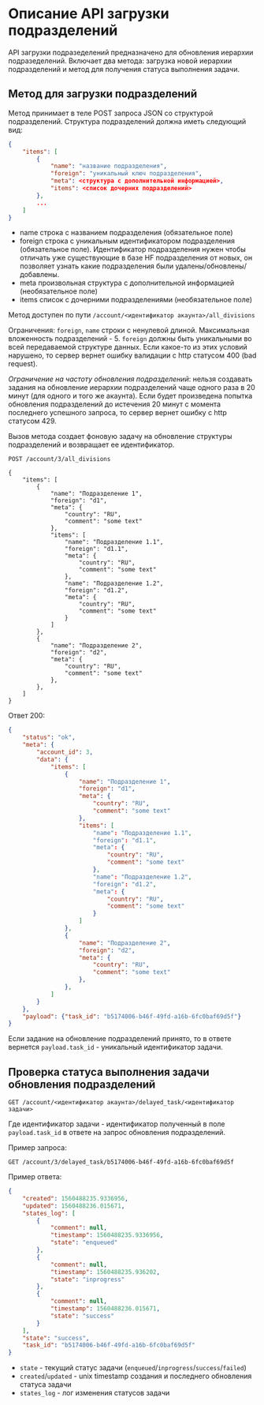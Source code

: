 # Описание API загрузки подразделений

API загрузки подразеделений предназначено для обновления иерархии
подразеделений.
Включает два метода: загрузка новой иерархии подразделений и метод для получения
статуса выполнения задачи.

## Метод для загрузки подразделений

Метод принимает в теле POST запроса JSON со структурой подразделений.
Структура подразделений должна иметь следующий вид:

```json
{
    "items": [
        {
            "name": "название подразделения",
            "foreign": "уникальный ключ подразделения",
            "meta": <структура с дополнительной информацией>,
            "items": <список дочерних подразделений>
        },
        ...
    ]
}
```

* name строка с названием подразделения (обязательное поле)
* foreign строка с уникальным идентификатором подразделения (обязательное поле).
  Идентификатор подразделения нужен чтобы отличать уже существующие в базе HF
  подразделения от новых, он позволяет узнать какие подразделения
  были удалены/обновлены/добавлены.
* meta произвольная структура с дополнительной информацией (необязательное поле)
* items список с дочерними подразделениями (необязательное поле)


Метод доступен по пути `/account/<идентификатор акаунта>/all_divisions`

Ограничения: `foreign`, `name` строки с ненулевой длиной. Максимальная
вложенность подразделений - 5. `foreign` должны быть уникальными во всей
передаваемой структуре данных. Если какое-то из этих условий нарушено, то сервер
вернет ошибку валидации с http статусом 400 (bad request).

*Ограничение на частоту обновления подразделений*: нельзя создавать задания на
обновление иерархии подразделений чаще одного раза в 20 минут (для одного и того
же акаунта). Если будет произведена попытка обновления подразделений до
истечения 20 минут с момента последнего успешного запроса, то сервер вернет
ошибку с http статусом 429.

Вызов метода создает фоновую задачу на обновление структуры подразделений и
возвращает ее идентификатор.

```
POST /account/3/all_divisions

{
    "items": [
        {
            "name": "Подразделение 1",
            "foreign": "d1",
            "meta": {
                "country": "RU",
                "comment": "some text"
            },
            "items": [
                "name": "Подразделение 1.1",
                "foreign": "d1.1",
                "meta": {
                    "country": "RU",
                    "comment": "some text"
                },
                "name": "Подразделение 1.2",
                "foreign": "d1.2",
                "meta": {
                    "country": "RU",
                    "comment": "some text"
                }
            ]
        },
        {
            "name": "Подразделение 2",
            "foreign": "d2",
            "meta": {
                "country": "RU",
                "comment": "some text"
            },
        },
    ]
}
```
Ответ 200:
```json
{
    "status": "ok",
    "meta": {
        "account_id": 3,
        "data": {
            "items": [
                {
                    "name": "Подразделение 1",
                    "foreign": "d1",
                    "meta": {
                        "country": "RU",
                        "comment": "some text"
                    },
                    "items": [
                        "name": "Подразделение 1.1",
                        "foreign": "d1.1",
                        "meta": {
                            "country": "RU",
                            "comment": "some text"
                        },
                        "name": "Подразделение 1.2",
                        "foreign": "d1.2",
                        "meta": {
                            "country": "RU",
                            "comment": "some text"
                        }
                    ]
                },
                {
                    "name": "Подразделение 2",
                    "foreign": "d2",
                    "meta": {
                        "country": "RU",
                        "comment": "some text"
                    },
                },
            ]
        }
    },
    "payload": {"task_id": "b5174006-b46f-49fd-a16b-6fc0baf69d5f"}
}
```

Если задание на обновление подразделений принято, то в ответе вернется
`payload.task_id` - уникальный идентификатор задачи.

## Проверка статуса выполнения задачи обновления подразделений

```
GET /account/<идентификатор акаунта>/delayed_task/<идентификатор задачи>
```
Где идентификатор задачи - идентификатор полученный в поле `payload.task_id`
в ответе на запрос обновления подразделений.

Пример запроса:
```
GET /account/3/delayed_task/b5174006-b46f-49fd-a16b-6fc0baf69d5f
```

Пример ответа:

```json
{
    "created": 1560488235.9336956,
    "updated": 1560488236.015671,
    "states_log": [
        {
            "comment": null,
            "timestamp": 1560488235.9336956,
            "state": "enqueued"
        },
        {
            "comment": null,
            "timestamp": 1560488235.936202,
            "state": "inprogress"
        },
        {
            "comment": null,
            "timestamp": 1560488236.015671,
            "state": "success"
        }
    ],
    "state": "success",
    "task_id": "b5174006-b46f-49fd-a16b-6fc0baf69d5f"
}
```
* `state` - текущий статус задачи (`enqueued`/`inprogress`/`success`/`failed`)
* `created`/`updated` - unix timestamp создания и последнего обновления статуса
  задачи
* `states_log` - лог изменения статусов задачи
